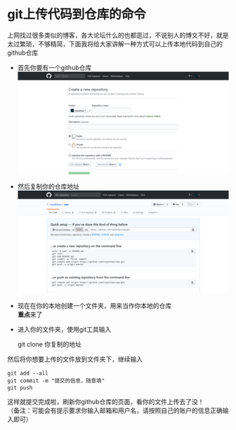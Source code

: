 # git上传代码到仓库的命令  
上网找过很多类似的博客，各大论坛什么的也都逛过，不说别人的博文不好，就是太过繁琐，不够精简，下面我将给大家讲解一种方式可以上传本地代码到自己的github仓库  
*  首先你要有一个github仓库  
![](/img/creat_Repository.png)  
*  然后复制你的仓库地址  
![](/img/copy_name.png)  
*  现在在你的本地创建一个文件夹，用来当作你本地的仓库  
**重点**来了  
* 进入你的文件夹，使用git工具输入 
 

    git clone 你复制的地址  

然后将你想要上传的文件放到文件夹下，继续输入   

    git add --all  
	git commit -m "提交的信息，随意填"  
	git push

这样就提交完成啦，刷新你github仓库的页面，看你的文件上传去了没！  
（备注：可能会有提示要求你输入邮箱和用户名，请按照自己的账户的信息正确输入即可）  


